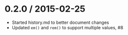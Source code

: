 0.2.0 / 2015-02-25
==================

  * Started history.md to better document changes
  * Updated `em()` and `rem()` to support multiple values, #8
